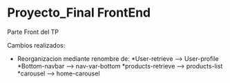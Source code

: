 # Proyecto_Final FrontEnd
Parte Front del TP

Cambios realizados:
- Reorganizacion mediante renombre de:
    *User-retrieve --> User-profile
    *Bottom-navbar --> nav-var-bottom
    *products-retrieve --> products-list
    *carousel --> home-carousel